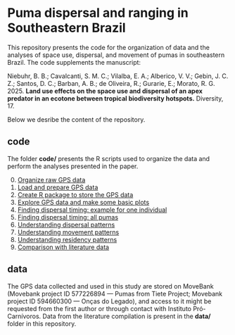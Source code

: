 # Puma dispersal and ranging in Southeastern Brazil

This repository presents the code for the organization of data and the analyses 
of space use, dispersal, and movement of pumas in southeastern Brazil.
The code supplements the manuscript:

Niebuhr, B. B.; Cavalcanti, S. M. C.; Vilalba, E. A.; Alberico, V. V.; Gebin, J. C. Z.; 
Santos, D. C.; Barban, A. B.; de Oliveira, R.; Gurarie, E.; Morato, R. G. 2025. 
**Land use effects on the space use and dispersal of an apex predator in an ecotone between tropical biodiversity hotspots.** 
Diversity, 17.

Below we desribe the content of the repository.

## code

The folder **code/** presents the R scripts used to organize the data and perform the analyses presented in the paper.

0. [Organize raw GPS data](code/00_organize_raw_data.R) 
1. [Load and prepare GPS data](code/01_dispersal_load_data.R)
2. [Create R package to store the GPS data](code/02_create_data_package.R)
3. [Explore GPS data and make some basic plots](code/03_plot_explore.R)
4. [Finding dispersal timing: example for one individual](code/04_arima_fit_1ind.R)
5. [Finding dispersal timing: all pumas](code/05_arima_fit_multiple_animals_pkg.R)
6. [Understanding dispersal patterns](code/06_arima_understand_dispersal.R)
7. [Understanding movement patterns](code/07_understand_movement.R)
8. [Understanding residency patterns](code/08_understand_residency.R)
9. [Comparison with literature data](code/09_compare_literature.R)

## data

The GPS data collected and used in this study are stored on MoveBank (Movebank project ID 577226894 — Pumas from Tiete Project; 
Movebank project ID 594660300 — Onças do Legado), and access to it might be requested from the first author or through contact with 
Instituto Pró-Carnívoros. Data from the literature compilation is present in the **data/** folder in this repository. 

